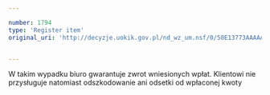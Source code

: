 ```yaml
---

number: 1794
type: 'Register item'
original_uri: 'http://decyzje.uokik.gov.pl/nd_wz_um.nsf/0/50E13773AAAAAFA2C1257693003981D1?OpenDocument'


---
```


W takim wypadku biuro gwarantuje zwrot wniesionych wpłat. Klientowi nie przysługuje natomiast odszkodowanie ani odsetki od wpłaconej kwoty
